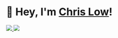 # 👋 Hey, I'm [Chris Low](https://itschrislow.com/)!

<!-- BADGES -->
<a href="https://www.itschrislow.com/">
  <img src="https://img.shields.io/badge/-Portfolio-important?style=for-the-badge" />
</a>

<a href="https://www.linkedin.com/in/itschrislow/">
  <img src="https://img.shields.io/badge/-LinkedIn-blue?style=for-the-badge" />
</a>

